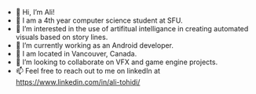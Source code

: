 - 👋 Hi, I’m Ali!
- 🎒 I am a 4th year computer science student at SFU.
- 👀 I’m interested in the use of artifitual intelligance in creating automated visuals based on story lines.
- 🏢 I’m currently working as an Android developer.
- 📍 I am located in Vancouver, Canada.
- 💞️ I’m looking to collaborate on VFX and game engine projects.
- 📫 Feel free to reach out to me on linkedIn at https://www.linkedin.com/in/ali-tohidi/

<!---
007-T/007-T is a ✨ special ✨ repository because its `README.md` (this file) appears on your GitHub profile.
You can click the Preview link to take a look at your changes.
--->

